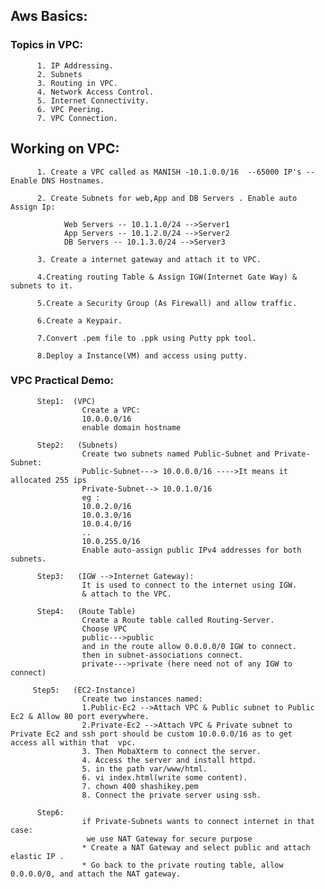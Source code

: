 ## Aws Basics:

### Topics in VPC:
          1. IP Addressing.
          2. Subnets
          3. Routing in VPC.
          4. Network Access Control.
          5. Internet Connectivity.
          6. VPC Peering. 
          7. VPC Connection.
    
   ## Working on VPC:
   
          1. Create a VPC called as MANISH -10.1.0.0/16  --65000 IP's --Enable DNS Hostnames.
          
          2. Create Subnets for web,App and DB Servers . Enable auto Assign Ip:
          
                Web Servers -- 10.1.1.0/24 -->Server1
                App Servers -- 10.1.2.0/24 -->Server2
                DB Servers -- 10.1.3.0/24 -->Server3
                
          3. Create a internet gateway and attach it to VPC.
          
          4.Creating routing Table & Assign IGW(Internet Gate Way) & subnets to it.
          
          5.Create a Security Group (As Firewall) and allow traffic.
          
          6.Create a Keypair.
          
          7.Convert .pem file to .ppk using Putty ppk tool.
          
          8.Deploy a Instance(VM) and access using putty.
          
 ### VPC Practical Demo:

          Step1:  (VPC)
                    Create a VPC:
                    10.0.0.0/16
                    enable domain hostname

          Step2:   (Subnets) 
                    Create two subnets named Public-Subnet and Private-Subnet:
                    Public-Subnet---> 10.0.0.0/16 ---->It means it allocated 255 ips 
                    Private-Subnet--> 10.0.1.0/16
                    eg :
                    10.0.2.0/16
                    10.0.3.0/16
                    10.0.4.0/16
                    .. 
                    10.0.255.0/16
                    Enable auto-assign public IPv4 addresses for both subnets.

          Step3:   (IGW -->Internet Gateway):          
                    It is used to connect to the internet using IGW.
                    & attach to the VPC.

          Step4:   (Route Table)
                    Create a Route table called Routing-Server.
                    Choose VPC
                    public--->public
                    and in the route allow 0.0.0.0/0 IGW to connect.
                    then in subnet-associations connect.
                    private--->private (here need not of any IGW to connect)

         Step5:   (EC2-Instance)
                    Create two instances named:
                    1.Public-Ec2 -->Attach VPC & Public subnet to Public Ec2 & Allow 80 port everywhere.
                    2.Private-Ec2 -->Attach VPC & Private subnet to Private Ec2 and ssh port should be custom 10.0.0.0/16 as to get                               access all within that  vpc.
                    3. Then MobaXterm to connect the server.
                    4. Access the server and install httpd.
                    5. in the path var/www/html. 
                    6. vi index.html(write some content).
                    7. chown 400 shashikey.pem
                    8. Connect the private server using ssh.

          Step6:
                    if Private-Subnets wants to connect internet in that case:
                     we use NAT Gateway for secure purpose
                    * Create a NAT Gateway and select public and attach elastic IP .
                    * Go back to the private routing table, allow 0.0.0.0/0, and attach the NAT gateway.
                    
                    
          
                    
                    
                    
          
          
          
                    
                      
                    
                      

                     
                      

          
                       
                      
                      

                    
                              
  
            
                
                
                
               
              
           
   
            
        
       
